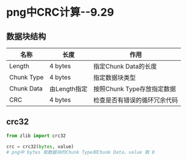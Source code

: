 #  png中CRC计算--9.29
## 数据块结构
|名称|长度|作用|
| ---| --- |--- |
|Length|4 bytes|指定Chunk Data的长度|
|Chunk Type|4 bytes|指定数据块类型|
|Chunk Data|由Length指定|按照Chunk Type存放指定数据|
|CRC|4 bytes|检查是否有错误的循环冗余代码| 
## crc32
```python
from zlib import crc32

crc = crc32(bytes, value)
# png中 bytes 取数据块的Chunk Type和Chunk Data，value 取 0
```
